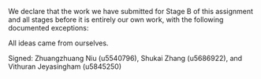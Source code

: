 We declare that the work we have submitted for Stage B of this assignment and all stages before it is entirely our own work, with the following documented exceptions:

All ideas came from ourselves.

Signed: Zhuangzhuang Niu (u5540796), Shukai Zhang (u5686922), and Vithuran Jeyasingham (u5845250)
